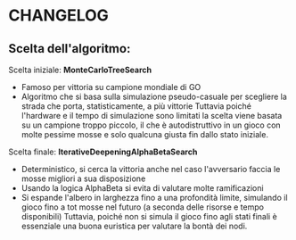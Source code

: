 # CHANGELOG

## **Scelta dell'algoritmo:**

Scelta iniziale: **MonteCarloTreeSearch**
* Famoso per vittoria su campione mondiale di GO
* Algoritmo che si basa sulla simulazione pseudo-casuale per scegliere la strada che porta, statisticamente, a più vittorie
Tuttavia poiché l'hardware e il tempo di simulazione sono limitati la scelta viene basata su un campione troppo piccolo, il che è autodistruttivo in un gioco con molte pessime mosse e solo qualcuna giusta fin dallo stato iniziale.

Scelta finale: **IterativeDeepeningAlphaBetaSearch**
* Deterministico, si cerca la vittoria anche nel caso l'avversario faccia le mosse migliori a sua disposizione
* Usando la logica AlphaBeta si evita di valutare molte ramificazioni
* Si espande l'albero in larghezza fino a una profondità limite, simulando il gioco fino a tot mosse nel futuro (a seconda delle risorse e tempo disponibili)
Tuttavia, poiché non si simula il gioco fino agli stati finali è essenziale una buona euristica per valutare la bontà dei nodi.
